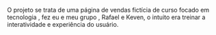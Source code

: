 O projeto se trata de uma página de vendas fictícia  de curso focado em tecnologia , fez eu e meu grupo , Rafael e Keven, o intuito era treinar a interatividade e experiência do usuário.
